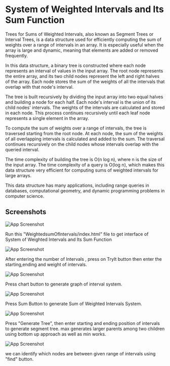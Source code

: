 
# System of Weighted Intervals and Its Sum Function

Trees for Sums of Weighted Intervals, also known as Segment Trees or Interval Trees, is a data structure used for efficiently computing the sum of weights over a range of intervals in an array. It is especially useful when the array is large and dynamic, meaning that elements are added or removed frequently.

In this data structure, a binary tree is constructed where each node represents an interval of values in the input array. The root node represents the entire array, and its two child nodes represent the left and right halves of the array. Each node stores the sum of the weights of all the intervals that overlap with that node's interval.

The tree is built recursively by dividing the input array into two equal halves and building a node for each half. Each node's interval is the union of its child nodes' intervals. The weights of the intervals are calculated and stored in each node. This process continues recursively until each leaf node represents a single element in the array.

To compute the sum of weights over a range of intervals, the tree is traversed starting from the root node. At each node, the sum of the weights of all overlapping intervals is calculated and added to the sum. The traversal continues recursively on the child nodes whose intervals overlap with the queried interval.

The time complexity of building the tree is O(n log n), where n is the size of the input array. The time complexity of a query is O(log n), which makes this data structure very efficient for computing sums of weighted intervals for large arrays.

This data structure has many applications, including range queries in databases, computational geometry, and dynamic programming problems in computer science.


## Screenshots

![App Screenshot](https://via.placeholder.com/468x300?text=App+Screenshot+Here)

Run this "WeightedsumOfIntervals/index.html" file to get interface of System of Weighted Intervals and Its Sum Function

![App Screenshot](https://via.placeholder.com/468x300?text=App+Screenshot+Here)

After entering the number of Intervals , press on TryIt button then enter the starting,ending and weight of intervals.

![App Screenshot](https://via.placeholder.com/468x300?text=App+Screenshot+Here)

Press chart button to generate graph of interval system.  

![App Screenshot](https://via.placeholder.com/468x300?text=App+Screenshot+Here)

Press Sum Button to generate Sum of Weighted Intervals System.

![App Screenshot](https://via.placeholder.com/468x300?text=App+Screenshot+Here)

Press "Generate Tree", then enter starting and ending position of intervals to generate segment tree. max generates larger parents among two children using bottom up approach as well as min works.

![App Screenshot](https://via.placeholder.com/468x300?text=App+Screenshot+Here)

we can identify which nodes are between given range of intervals using "find" button.
